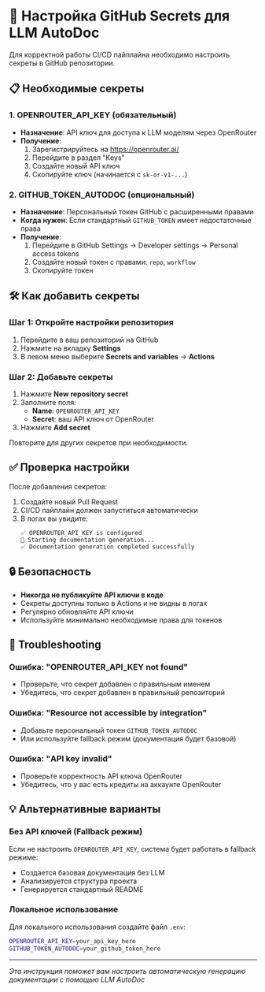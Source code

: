 # 🔑 Настройка GitHub Secrets для LLM AutoDoc

Для корректной работы CI/CD пайплайна необходимо настроить секреты в GitHub репозитории.

## 📋 Необходимые секреты

### 1. OPENROUTER_API_KEY (обязательный)
- **Назначение**: API ключ для доступа к LLM моделям через OpenRouter
- **Получение**: 
  1. Зарегистрируйтесь на https://openrouter.ai/
  2. Перейдите в раздел "Keys" 
  3. Создайте новый API ключ
  4. Скопируйте ключ (начинается с `sk-or-v1-...`)

### 2. GITHUB_TOKEN_AUTODOC (опциональный)
- **Назначение**: Персональный токен GitHub с расширенными правами
- **Когда нужен**: Если стандартный `GITHUB_TOKEN` имеет недостаточные права
- **Получение**:
  1. Перейдите в GitHub Settings → Developer settings → Personal access tokens
  2. Создайте новый токен с правами: `repo`, `workflow`
  3. Скопируйте токен

## 🛠️ Как добавить секреты

### Шаг 1: Откройте настройки репозитория
1. Перейдите в ваш репозиторий на GitHub
2. Нажмите на вкладку **Settings**
3. В левом меню выберите **Secrets and variables** → **Actions**

### Шаг 2: Добавьте секреты
1. Нажмите **New repository secret**
2. Заполните поля:
   - **Name**: `OPENROUTER_API_KEY`
   - **Secret**: ваш API ключ от OpenRouter
3. Нажмите **Add secret**

Повторите для других секретов при необходимости.

## ✅ Проверка настройки

После добавления секретов:

1. Создайте новый Pull Request
2. CI/CD пайплайн должен запуститься автоматически
3. В логах вы увидите:
   ```
   ✅ OPENROUTER_API_KEY is configured
   🚀 Starting documentation generation...
   ✅ Documentation generation completed successfully
   ```

## 🔒 Безопасность

- **Никогда не публикуйте API ключи в коде**
- Секреты доступны только в Actions и не видны в логах
- Регулярно обновляйте API ключи
- Используйте минимально необходимые права для токенов

## 🚨 Troubleshooting

### Ошибка: "OPENROUTER_API_KEY not found"
- Проверьте, что секрет добавлен с правильным именем
- Убедитесь, что секрет добавлен в правильный репозиторий

### Ошибка: "Resource not accessible by integration"
- Добавьте персональный токен `GITHUB_TOKEN_AUTODOC`
- Или используйте fallback режим (документация будет базовой)

### Ошибка: "API key invalid"
- Проверьте корректность API ключа OpenRouter
- Убедитесь, что у вас есть кредиты на аккаунте OpenRouter

## 💡 Альтернативные варианты

### Без API ключей (Fallback режим)
Если не настроить `OPENROUTER_API_KEY`, система будет работать в fallback режиме:
- Создается базовая документация без LLM
- Анализируется структура проекта
- Генерируется стандартный README

### Локальное использование
Для локального использования создайте файл `.env`:
```bash
OPENROUTER_API_KEY=your_api_key_here
GITHUB_TOKEN_AUTODOC=your_github_token_here
```

---

*Эта инструкция поможет вам настроить автоматическую генерацию документации с помощью LLM AutoDoc* 